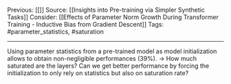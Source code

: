 Previous: [[]]
Source: [[Insights into Pre-training via Simpler Synthetic Tasks]]
Consider: [[Effects of Parameter Norm Growth During Transformer Training - Inductive Bias from Gradient Descent]]
Tags: #parameter_statistics, #saturation
______________

Using parameter statistics from a pre-trained model as model initialization allows to obtain non-negligible performances (39%). 
-> How much saturated are the layers? Can we get better performance by forcing the initialization to only rely on statistics but also on saturation rate?